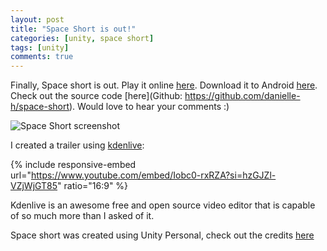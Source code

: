 ```yaml
---
layout: post
title: "Space Short is out!"
categories: [unity, space short]
tags: [unity]
comments: true
---
```


Finally, Space short is out. Play it online [here](https://danielle-honig.com/space-short). Download it to Android [here](https://play.google.com/store/apps/details?id=com.HoneystoneGames.SpaceShort). Check out the source code [here](Github: https://github.com/danielle-h/space-short). Would love to hear your comments :)

![Space Short screenshot](/assets/images/space-short-screenshot-1-crop.png)

<!--more-->

I created a trailer using [kdenlive](https://kdenlive.org/en/):

{% include responsive-embed url="https://www.youtube.com/embed/Iobc0-rxRZA?si=hzGJZl-VZjWjGT85" ratio="16:9" %}

Kdenlive is an awesome free and open source video editor that is capable of so much more than I asked of it.

Space short was created using Unity Personal, check out the credits [here](https://danielle-honig.com/space-short-credits/)
